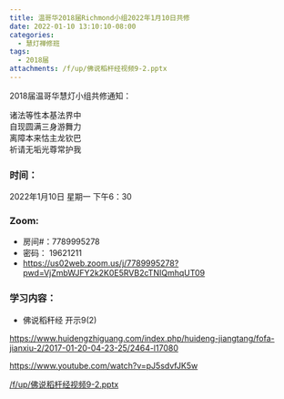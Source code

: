```yaml
---
title: 温哥华2018届Richmond小组2022年1月10日共修
date: 2022-01-10 13:10:10-08:00
categories:
  - 慧灯禅修班
tags:
  - 2018届
attachments: /f/up/佛说稻杆经视频9-2.pptx
---
```

2018届温哥华慧灯小组共修通知：

诸法等性本基法界中\
自现圆满三身游舞力\
离障本来怙主龙钦巴\
祈请无垢光尊常护我  

### 时间：

2022年1月10日 星期一 下午6：30

### Zoom:

* 房间#：7789995278 
* 密码： 19621211
* <https://us02web.zoom.us/j/7789995278?pwd=VjZmbWJFY2k2K0E5RVB2cTNIQmhqUT09>

### 学习内容：

* 佛说稻秆经 开示9(2)

<https://www.huidengzhiguang.com/index.php/huideng-jiangtang/fofa-jianxiu-2/2017-01-20-04-23-25/2464-l17080>

<https://www.youtube.com/watch?v=pJ5sdvfJK5w>

[/f/up/佛说稻杆经视频9-2.pptx](http://huidengchanxiu.net/hdv/f/up/佛说稻杆经视频9-2.pptx)
